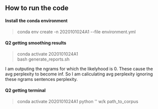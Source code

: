 ## How to run the code
#### Install the conda environment
> conda env create -n 2020101024A1 --file environment.yml

#### Q2 getting  smoothing results
> conda activate 2020101024A1   
bash generate_reports.sh

I am outputing the ngrams for which the likelyhood is 0. These cause the avg perplexity to become inf. So I am caliculating avg perplexity ignoring these ngrams sentences perplexity.

#### Q2 getting terminal
> conda activate 2020101024A1
python '' w/k path_to_corpus
